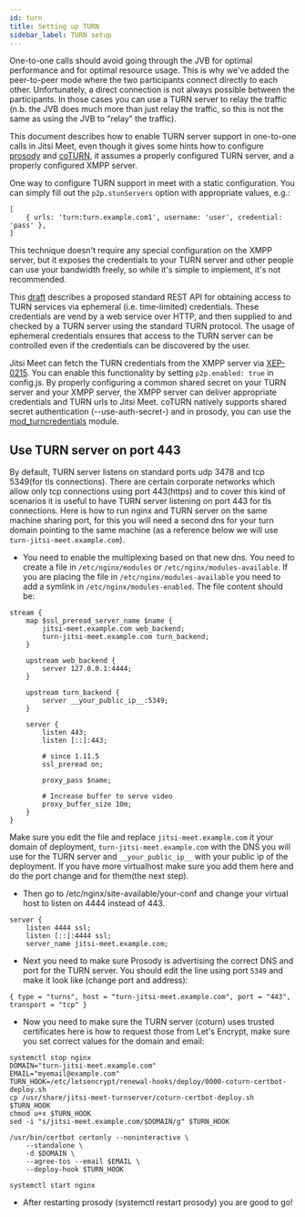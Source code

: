 ```yaml
---
id: turn
title: Setting up TURN
sidebar_label: TURN setup
---
```


One-to-one calls should avoid going through the JVB for optimal performance and for optimal resource usage. This is why we've added the peer-to-peer mode where the two participants connect directly to each other. Unfortunately, a direct connection is not always possible between the participants. In those cases you can use a TURN server to relay the traffic (n.b. the JVB does much more than just relay the traffic, so this is not the same as using the JVB to "relay" the traffic).

This document describes how to enable TURN server support in one-to-one calls in Jitsi Meet, even though it gives some hints how to configure [prosody](https://prosody.im) and [coTURN](https://github.com/coturn/coturn), it assumes a properly configured TURN server, and a properly configured XMPP server.

One way to configure TURN support in meet with a static configuration. You can simply fill out the `p2p.stunServers` option with appropriate values, e.g.:

    [
        { urls: 'turn:turn.example.com1', username: 'user', credential: 'pass' },
    ]

This technique doesn't require any special configuration on the XMPP server, but it exposes the credentials to your TURN server and other people can use your bandwidth freely, so while it's simple to implement, it's not recommended.

This [draft](https://tools.ietf.org/html/draft-uberti-behave-turn-rest-00) describes a proposed standard REST API for obtaining access to TURN services via ephemeral (i.e. time-limited) credentials. These credentials are vend by a web service over HTTP, and then supplied to and checked by a TURN server using the standard TURN protocol. The usage of ephemeral credentials ensures that access to the TURN server can be controlled even if the credentials can be discovered by the user.

Jitsi Meet can fetch the TURN credentials from the XMPP server via [XEP-0215](https://xmpp.org/extensions/xep-0215.html). You can enable this functionality by setting `p2p.enabled: true` in config.js. By properly configuring a common shared secret on your TURN server and your XMPP server, the XMPP server can deliver appropriate credentials and TURN urls to Jitsi Meet. coTURN natively supports shared secret authentication (--use-auth-secret-) and in prosody, you can use the [mod_turncredentials](https://modules.prosody.im/mod_turncredentials.html) module.

## Use TURN server on port 443

By default, TURN server listens on standard ports udp 3478 and tcp 5349(for tls connections). 
There are certain corporate networks which allow only tcp connections using port 443(https) and to cover 
this kind of scenarios it is useful to have TURN server listening on port 443 for tls connections.
Here is how to run nginx and TURN server on the same machine sharing port, for this you will need a second
dns for your turn domain pointing to the same machine (as a reference below we will use `turn-jitsi-meet.example.com`).

- You need to enable the multiplexing based on that new dns. You need to create a file in `/etc/nginx/modules` or `/etc/nginx/modules-available`. If you are placing the file in `/etc/nginx/modules-available` you need to add a symlink in `/etc/nginx/modules-enabled`.
The file content should be:
```
stream {
    map $ssl_preread_server_name $name {
        jitsi-meet.example.com web_backend;
        turn-jitsi-meet.example.com turn_backend;
    }

    upstream web_backend {
        server 127.0.0.1:4444;
    }

    upstream turn_backend {
        server __your_public_ip__:5349;
    }

    server {
        listen 443;
        listen [::]:443;

        # since 1.11.5
        ssl_preread on;

        proxy_pass $name;

        # Increase buffer to serve video
        proxy_buffer_size 10m;
    }
}
```
Make sure you edit the file and replace `jitsi-meet.example.com` it your domain of deployment, `turn-jitsi-meet.example.com` with the DNS you will use for the TURN server and `__your_public_ip__` with your public ip of the deployment.
If you have more virtualhost make sure you add them here and do the port change and for them(the next step).

- Then go to /etc/nginx/site-available/your-conf and change your virtual host to listen on 4444 instead of 443.
```
server {
    listen 4444 ssl;
    listen [::]:4444 ssl;
    server_name jitsi-meet.example.com;
```

- Next you need to make sure Prosody is advertising the correct DNS and port for the TURN server. You should edit the line using port `5349` and make it look like (change port and address):
```
{ type = "turns", host = "turn-jitsi-meet.example.com", port = "443", transport = "tcp" }
```
- Now you need to make sure the TURN server (coturn) uses trusted certificates here is how to request those from 
Let's Encrypt, make sure you set correct values for the domain and email:
```
systemctl stop nginx
DOMAIN="turn-jitsi-meet.example.com"
EMAIL="myemail@example.com"
TURN_HOOK=/etc/letsencrypt/renewal-hooks/deploy/0000-coturn-certbot-deploy.sh
cp /usr/share/jitsi-meet-turnserver/coturn-certbot-deploy.sh $TURN_HOOK
chmod u+x $TURN_HOOK
sed -i "s/jitsi-meet.example.com/$DOMAIN/g" $TURN_HOOK

/usr/bin/certbot certonly --noninteractive \
    --standalone \
    -d $DOMAIN \
    --agree-tos --email $EMAIL \
    --deploy-hook $TURN_HOOK

systemctl start nginx
``` 
- After restarting prosody (systemctl restart prosody) you are good to go!
